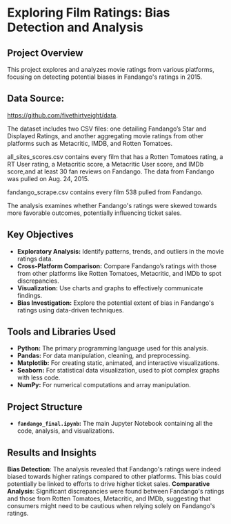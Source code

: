 # Exploring Film Ratings: Bias Detection and Analysis

## Project Overview

This project explores and analyzes movie ratings from various platforms, focusing on detecting potential biases in Fandango's ratings in 2015.
 
## Data Source:

https://github.com/fivethirtyeight/data.

The dataset includes two CSV files: one detailing Fandango’s Star and Displayed Ratings, and another aggregating movie ratings from other platforms such as Metacritic, IMDB, and Rotten Tomatoes.

all_sites_scores.csv contains every film that has a Rotten Tomatoes rating, a RT User rating, a Metacritic score, a Metacritic User score, and IMDb score,and at least 30 fan reviews on Fandango. 
The data from Fandango was pulled on Aug. 24, 2015.

fandango_scrape.csv contains every film 538 pulled from Fandango.

The analysis examines whether Fandango's ratings were skewed towards more favorable outcomes, potentially influencing ticket sales.

## Key Objectives

- **Exploratory Analysis:** Identify patterns, trends, and outliers in the movie ratings data.
- **Cross-Platform Comparison:** Compare Fandango’s ratings with those from other platforms like Rotten Tomatoes, Metacritic, and IMDb to spot discrepancies.
- **Visualization:** Use charts and graphs to effectively communicate findings.
- **Bias Investigation:** Explore the potential extent of bias in Fandango's ratings using data-driven techniques.

## Tools and Libraries Used

- **Python:** The primary programming language used for this analysis.
- **Pandas:** For data manipulation, cleaning, and preprocessing.
- **Matplotlib:** For creating static, animated, and interactive visualizations.
- **Seaborn:** For statistical data visualization, used to plot complex graphs with less code.
- **NumPy:** For numerical computations and array manipulation.

## Project Structure

- **`fandango_final.ipynb`:** The main Jupyter Notebook containing all the code, analysis, and visualizations.

## Results and Insights

**Bias Detection**: The analysis revealed that Fandango's ratings were indeed biased towards higher ratings compared to other platforms. This bias could potentially be linked to efforts to drive higher ticket sales.
**Comparative Analysis**: Significant discrepancies were found between Fandango's ratings and those from Rotten Tomatoes, Metacritic, and IMDb, suggesting that consumers might need to be cautious when relying solely on Fandango's ratings.
